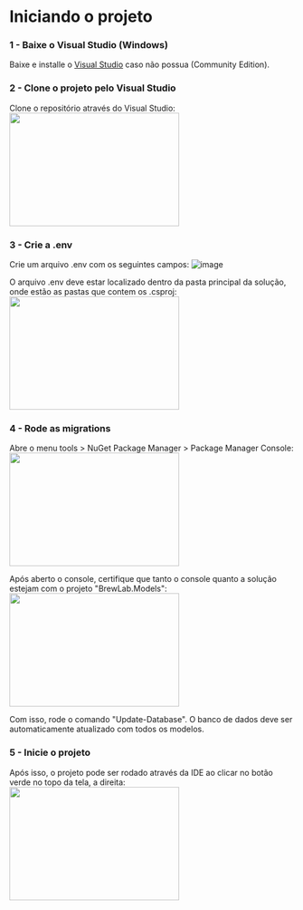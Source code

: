 # Iniciando o projeto

### 1 - Baixe o Visual Studio (Windows)

Baixe e installe o [Visual Studio](https://visualstudio.microsoft.com/pt-br/vs/) caso não possua (Community Edition).

### 2 - Clone o projeto pelo Visual Studio

Clone o repositório através do Visual Studio: </br>
<img src="https://github.com/user-attachments/assets/ed382657-847d-490d-8b05-b13a78c40be4" width="300" height="200">

### 3 - Crie a .env

Crie um arquivo .env com os seguintes campos:
![image](https://github.com/user-attachments/assets/94dea2b6-e969-4b90-bb55-c1350e374c56)

O arquivo .env deve estar localizado dentro da pasta principal da solução, onde estão as pastas que contem os .csproj:
<img src="https://github.com/user-attachments/assets/8c87522e-33c8-4ba4-87eb-3c338e23c59a"  width="300" height="200">

### 4 - Rode as migrations

Abre o menu tools > NuGet Package Manager > Package Manager Console: </br>
<img src="https://github.com/user-attachments/assets/a8c0f4e9-742d-488b-85f9-d4705083e4dd" width="300" height="200">

Após aberto o console, certifique que tanto o console quanto a solução estejam com o projeto "BrewLab.Models":
<img src="https://github.com/user-attachments/assets/fdd972ed-b302-460b-8d9d-5f201bcdc940" width="300" height="200">

Com isso, rode o comando "Update-Database". O banco de dados deve ser automaticamente atualizado com todos os modelos.

### 5 - Inicie o projeto

Após isso, o projeto pode ser rodado através da IDE ao clicar no botão verde no topo da tela, a direita:
<img src="https://github.com/user-attachments/assets/cd2b90e3-7afc-464e-bf4a-731017826382" width="300" height="200">



